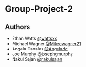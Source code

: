 # Group-Project-2



## Authors

- Ethan Watts      [@wattsxx](https://www.github.com/wattsxx)
- Michael Wagner   [@Mikecwagner21](https://www.github.com/Mikecwagner21)
- Angela Canales   [@Angeladc](https://www.github.com/Angeladc)
- Joe Murphy       [@josephgmurphy](https://www.github.com/josephgmurphy)
- Nakul Sajan      [@nakulsajan](https://www.github.com/nakulsajan)
